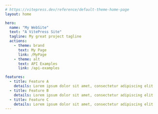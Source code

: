 ```yaml
---
# https://vitepress.dev/reference/default-theme-home-page
layout: home

hero:
  name: "My WebSite"
  text: "A VitePress Site"
  tagline: My great project tagline
  actions:
    - theme: brand
      text: My Page
      link: /MyPage
    - theme: alt
      text: API Examples
      link: /api-examples

features:
  - title: Feature A
    details: Lorem ipsum dolor sit amet, consectetur adipiscing elit
  - title: Feature B
    details: Lorem ipsum dolor sit amet, consectetur adipiscing elit
  - title: Feature C
    details: Lorem ipsum dolor sit amet, consectetur adipiscing elit
---
```


